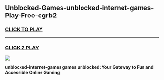 
## Unblocked-Games-unblocked-internet-games-Play-Free-ogrb2
<h3>
<a href="https://premium76.site?title=unblocked-internet-games&ref=20A">CLICK TO PLAY</a></h3>
<hr>

<h3>
<a href="https://premium76.site?title=unblocked-internet-games&ref=20A">CLICK 2 PLAY</a>
  
</h3>

<a href="https://premium76.site?title=unblocked-internet-games&ref=20A"><img src="https://clearcache.store/games.png"></a>


**unblocked-internet-games games unblocked: Your Gateway to Fun and Accessible Online Gaming**
